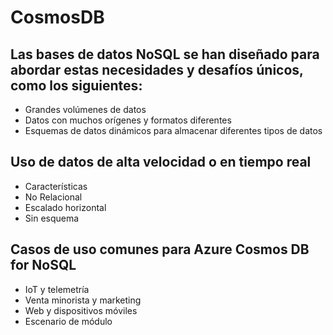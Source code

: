 # CosmosDB
## Las bases de datos NoSQL se han diseñado para abordar estas necesidades y desafíos únicos, como los siguientes:

* Grandes volúmenes de datos
* Datos con muchos orígenes y formatos diferentes
* Esquemas de datos dinámicos para almacenar diferentes tipos de datos

## Uso de datos de alta velocidad o en tiempo real

* Características
* No Relacional
* Escalado horizontal
* Sin esquema

## Casos de uso comunes para Azure Cosmos DB for NoSQL
* IoT y telemetría
* Venta minorista y marketing
* Web y dispositivos móviles
* Escenario de módulo
